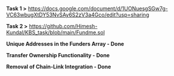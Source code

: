 **Task 1 >** https://docs.google.com/document/d/1UONuesgSGw7g-VC63wbugXtDY53NvSAy6S2zV3a4Gco/edit?usp=sharing

**Task 2 >** https://github.com/Himesh-Kundal/KBS_task/blob/main/Fundme.sol


**Unique Addresses in the Funders Array - Done**

**Transfer Ownership Functionality - Done**

**Removal of Chain-Link Integration - Done**
